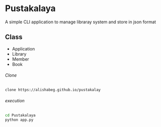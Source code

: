 
# Pustakalaya

A simple CLI application to manage libraray system and store in json format 

## Class

- Application
- Library
- Member
- Book

###### Clone

```bash
clone https://alishabeg.github.io/pustakalay

```
###### execution

```bash
cd Pustakalaya
python app.py

```
